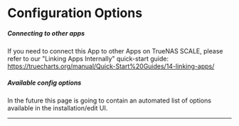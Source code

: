 # Configuration Options

##### Connecting to other apps
If you need to connect this App to other Apps on TrueNAS SCALE, please refer to our "Linking Apps Internally" quick-start guide:
https://truecharts.org/manual/Quick-Start%20Guides/14-linking-apps/

##### Available config options
In the future this page is going to contain an automated list of options available in the installation/edit UI.

---
